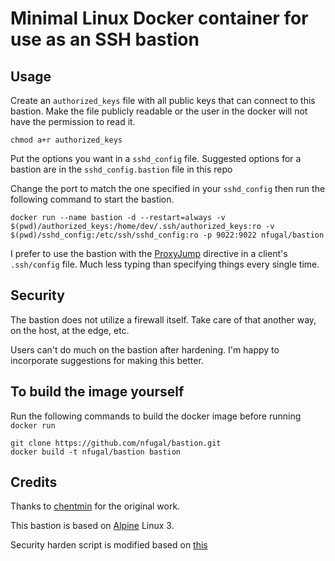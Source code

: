 # Minimal Linux Docker container for use as an SSH bastion

## Usage

Create an `authorized_keys` file with all public keys that can connect to this bastion. Make the file publicly readable or the user in the docker will not have the permission to read it.

	chmod a+r authorized_keys

Put the options you want in a `sshd_config` file. Suggested options for a bastion are in the `sshd_config.bastion` file in this repo

Change the port to match the one specified in your `sshd_config` then run the following command to start the bastion. 

	docker run --name bastion -d --restart=always -v $(pwd)/authorized_keys:/home/dev/.ssh/authorized_keys:ro -v $(pwd)/sshd_config:/etc/ssh/sshd_config:ro -p 9022:9022 nfugal/bastion

I prefer to use the bastion with the [ProxyJump](https://www.redhat.com/sysadmin/ssh-proxy-bastion-proxyjump) directive in a client's `.ssh/config` file. Much less typing than specifying things every single time.

## Security

The bastion does not utilize a firewall itself. Take care of that another way, on the host, at the edge, etc.

Users can't do much on the bastion after hardening. I'm happy to incorporate suggestions for making this better.

## To build the image yourself

Run the following commands to build the docker image before running `docker run`

	git clone https://github.com/nfugal/bastion.git
	docker build -t nfugal/bastion bastion

## Credits

Thanks to [chentmin](https://github.com/chentmin/bastion) for the original work.

This bastion is based on [Alpine](https://hub.docker.com/_/alpine/) Linux 3.

Security harden script is modified based on [this](https://github.com/gliderlabs/docker-alpine/issues/56#issuecomment-125777140)
